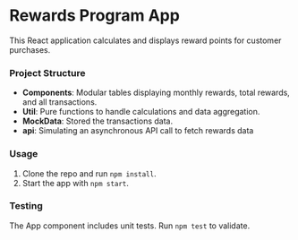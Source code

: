 # Rewards Program App

This React application calculates and displays reward points for customer purchases.

### Project Structure

- **Components**: Modular tables displaying monthly rewards, total rewards, and all transactions.
- **Util**: Pure functions to handle calculations and data aggregation.
- **MockData**: Stored the transactions data.
- **api**: Simulating an asynchronous API call to fetch rewards data

### Usage

1. Clone the repo and run `npm install`.
2. Start the app with `npm start`.

### Testing

The App component includes unit tests. Run `npm test` to validate.
